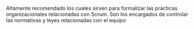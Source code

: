 Altamente recomendado los cuales sirven para formalizar las prácticas organizacionales relacionadas con Scrum.
Son los encargados de controlar las normativas y leyes relacionadas con el equipo
